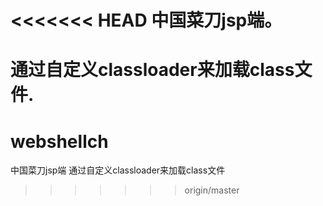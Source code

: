 <<<<<<< HEAD
中国菜刀jsp端。
===
通过自定义classloader来加载class文件.
=======
webshellch
==========

中国菜刀jsp端
通过自定义classloader来加载class文件
>>>>>>> origin/master
